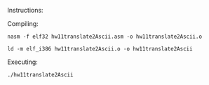 Instructions:

Compiling:

    nasm -f elf32 hw11translate2Ascii.asm -o hw11translate2Ascii.o

    ld -m elf_i386 hw11translate2Ascii.o -o hw11translate2Ascii

Executing:

    ./hw11translate2Ascii

